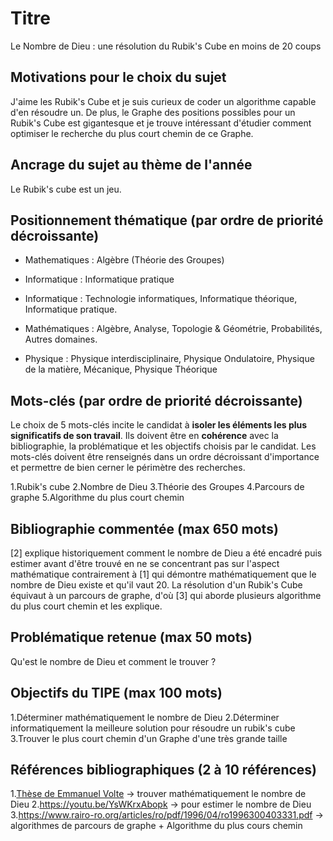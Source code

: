 # Titre
Le Nombre de Dieu : une résolution du Rubik's Cube en moins de 20 coups

## Motivations pour le choix du sujet
J'aime les Rubik's Cube et je suis curieux de coder un algorithme capable d'en résoudre un. De plus, le Graphe des positions possibles pour un Rubik's Cube est gigantesque et je trouve intéressant d'étudier comment optimiser le recherche du plus court chemin de ce Graphe.

## Ancrage du sujet au thème de l'année
Le Rubik's cube est un jeu.

## Positionnement thématique (par ordre de priorité décroissante)

- Mathematiques : Algèbre (Théorie des Groupes)
- Informatique : Informatique  pratique

- Informatique : Technologie informatiques, Informatique théorique, Informatique pratique.
- Mathématiques : Algèbre, Analyse, Topologie & Géométrie, Probabilités, Autres domaines.
- Physique : Physique interdisciplinaire, Physique Ondulatoire, Physique de la matière, Mécanique, Physique Théorique


## Mots-clés (par ordre de priorité décroissante)

Le choix de 5 mots-clés incite le candidat à **isoler les éléments les plus significatifs de son travail**. Ils doivent être en **cohérence** avec la bibliographie, la problématique et les objectifs choisis par le candidat. Les mots-clés doivent être renseignés dans un ordre décroissant d'importance et permettre de bien cerner le périmètre des recherches.

1.Rubik's cube
2.Nombre de Dieu
3.Théorie des Groupes
4.Parcours de graphe
5.Algorithme du plus court chemin


## Bibliographie commentée (max 650 mots)
[2] explique historiquement comment le nombre de Dieu a été encadré puis estimer avant d'être trouvé en ne se concentrant pas sur l'aspect mathématique contrairement à [1] qui démontre mathématiquement que le nombre de Dieu existe et qu'il vaut 20.
La résolution d'un Rubik's Cube équivaut à un parcours de graphe, d'où [3] qui aborde plusieurs algorithme du plus court chemin et les explique.


## Problématique retenue (max 50 mots)
Qu'est le nombre de Dieu et comment le trouver ?

## Objectifs du TIPE (max 100 mots)

1.Déterminer mathématiquement le nombre de Dieu
2.Déterminer informatiquement la meilleure solution pour résoudre un rubik's cube
3.Trouver le plus court chemin d'un Graphe d'une très grande taille


## Références bibliographiques (2 à 10 références)

1.[Thèse de Emmanuel Volte](https://tomas.rokicki.com/rubik20.pdf) -> trouver mathématiquement le nombre de Dieu
2.https://youtu.be/YsWKrxAbopk -> pour estimer le nombre de Dieu
3.https://www.rairo-ro.org/articles/ro/pdf/1996/04/ro1996300403331.pdf -> algorithmes de parcours de graphe + Algorithme du plus cours chemin

